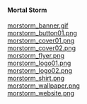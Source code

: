 #### Mortal Storm

[morstorm_banner.gif](https://rtrkrt.4lima.de/afafiwo/morstorm/morstorm_banner.gif)<br>
[morstorm_button01.png](https://rtrkrt.4lima.de/afafiwo/morstorm/morstorm_button01.png)<br>
[morstorm_cover01.png](https://rtrkrt.4lima.de/afafiwo/morstorm/morstorm_cover01.png)<br>
[morstorm_cover02.png](https://rtrkrt.4lima.de/afafiwo/morstorm/morstorm_cover02.png)<br>
[morstorm_flyer.png](https://rtrkrt.4lima.de/afafiwo/morstorm/morstorm_flyer.png)<br>
[morstorm_logo01.png](https://rtrkrt.4lima.de/afafiwo/morstorm/morstorm_logo01.png)<br>
[morstorm_logo02.png](https://rtrkrt.4lima.de/afafiwo/morstorm/morstorm_logo02.png)<br>
[morstorm_shirt.png](https://rtrkrt.4lima.de/afafiwo/morstorm/morstorm_shirt.png)<br>
[morstorm_wallpaper.png](https://rtrkrt.4lima.de/afafiwo/morstorm/morstorm_wallpaper.png)<br>
[morstorm_website.png](https://rtrkrt.4lima.de/afafiwo/morstorm/morstorm_website.png)
